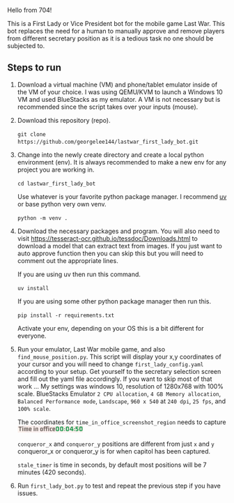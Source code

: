 Hello from 704!

This is a First Lady or Vice President bot for the mobile game Last War. This bot replaces the need for a human to manually approve and remove players from different secretary position as it is a tedious task no one should be subjected to.

## Steps to run
1. Download a virtual machine (VM) and phone/tablet emulator inside of the VM of your choice. I was using QEMU/KVM to launch a Windows 10 VM and used BlueStacks as my emulator. A VM is not necessary but is recommended since the script takes over your inputs (mouse).

2. Download this repository (repo).

    ```git clone https://github.com/georgelee144/lastwar_first_lady_bot.git```

3. Change into the newly create directory and create a local python environment (env). It is always recommended to make a new env for any project you are working in.

    ```cd lastwar_first_lady_bot```
    
    Use whatever is your favorite python package manager. I recommend [uv](https://docs.astral.sh/uv/guides/) or base python very own venv.
    
    ```python -m venv .```

4. Download the necessary packages and program. You will also need to visit https://tesseract-ocr.github.io/tessdoc/Downloads.html to download a model that can extract text from images. If you just want to auto approve function then you can skip this but you will need to comment out the appropriate lines.
    
    If you are using uv then run this command.
    
    ```uv install```

    If you are using some other python package manager then run this.

    ```pip install -r requirements.txt```

    Activate your env, depending on your OS this is a bit different for everyone.

5. Run your emulator, Last War mobile game, and also `find_mouse_position.py`. This script will display your x,y coordinates of your cursor and you will need to change `first_lady_config.yaml` according to your setup. Get yourself to the secretary selection screen and fill out the yaml file accordingly. If you want to skip most of that work ... My settings was windows 10, resolution of 1280x768 with 100% scale. BlueStacks Emulator `2 CPU allocation`, `4 GB Memory allocation`, `Balanced Performance mode`, `Landscape`, `960 x 540` at `240 dpi`, `25 fps`, and `100% scale`.
    
   The coordinates for `time_in_office_screenshot_region` needs to capture ![alt text](image.png)

   `conqueror_x` and `conqueror_y` positions are different from just `x` and `y` conqueror_x or conqueror_y is for when capitol has been captured.

   `stale_timer` is time in seconds, by default most positions will be 7 minutes (420 seconds).

6. Run `first_lady_bot.py` to test and repeat the previous step if you have issues.